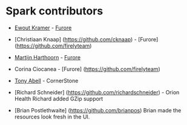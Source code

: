 
Spark contributors 
==================
* [Ewout Kramer](https://github.com/ewoutkramer) - [Furore](https://github.com/firelyteam)
	
* [Christiaan Knaap] (https://github.com/cknaap) - [Furore] (https://github.com/firelyteam)
  
* [Martijn Harthoorn](https://github.com/mharthoorn) - [Furore](https://github.com/firelyteam)

* Corina Ciocanea - [Furore] (https://github.com/firelyteam)
  
* [Tony Abell](https://github.com/TonyAbell) - CornerStone

* [Richard Schneider] (https://github.com/richardschneider) - Orion Health
Richard added GZip support

* [Brian Postlethwaite] (https://github.com/brianpos)
Brian made the resources look fresh in the UI.

